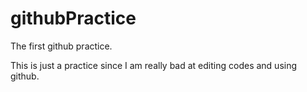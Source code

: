 # githubPractice
The first github practice.

This is just a practice since I am really bad at editing codes and using github.
